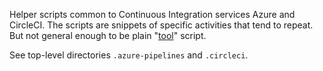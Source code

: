 Helper scripts common to Continuous Integration services Azure and CircleCI.
The scripts are snippets of specific activities that tend to repeat.  But not
general enough to be plain "[tool](..)" script.

See top-level directories `.azure-pipelines` and `.circleci`.
